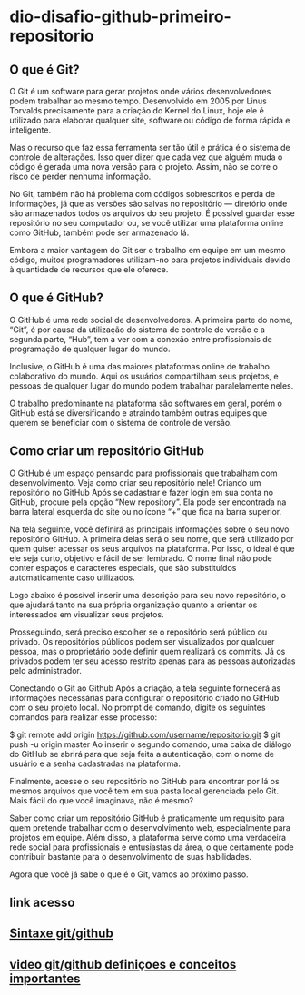 # dio-disafio-github-primeiro-repositorio
## O que é Git?
O Git é um software para gerar projetos onde vários desenvolvedores podem trabalhar ao mesmo tempo. Desenvolvido em 2005 por Linus Torvalds precisamente para a criação do Kernel do Linux, hoje ele é utilizado para elaborar qualquer site, software ou código de forma rápida e inteligente.

Mas o recurso que faz essa ferramenta ser tão útil e prática é o sistema de controle de alterações. Isso quer dizer que cada vez que alguém muda o código é gerada uma nova versão para o projeto. Assim, não se corre o risco de perder nenhuma informação.

No Git, também não há problema com códigos sobrescritos e perda de informações, já que as versões são salvas no repositório — diretório onde são armazenados todos os arquivos do seu projeto. É possível guardar esse repositório no seu computador ou, se você utilizar uma plataforma online como GitHub, também pode ser armazenado lá.

Embora a maior vantagem do Git ser o trabalho em equipe em um mesmo código, muitos programadores utilizam-no para projetos individuais devido à quantidade de recursos que ele oferece.

## O que é GitHub?
O GitHub é uma rede social de desenvolvedores. A primeira parte do nome, “Git”, é por causa da utilização do sistema de controle de versão e a segunda parte, “Hub”, tem a ver com a conexão entre profissionais de programação de qualquer lugar do mundo.

Inclusive, o GitHub é uma das maiores plataformas online de trabalho colaborativo do mundo. Aqui os usuários compartilham seus projetos, e pessoas de qualquer lugar do mundo podem trabalhar paralelamente neles.

O trabalho predominante na plataforma são softwares em geral, porém o GitHub está se diversificando e atraindo também outras equipes que querem se beneficiar com o sistema de controle de versão.

## Como criar um repositório GitHub
O GitHub é um espaço pensando para profissionais que trabalham com desenvolvimento. Veja como criar seu repositório nele!
Criando um repositório no GitHub
Após se cadastrar e fazer login em sua conta no GitHub, procure pela opção “New repository”. Ela pode ser encontrada na barra lateral esquerda do site ou no ícone “+” que fica na barra superior.

Na tela seguinte, você definirá as principais informações sobre o seu novo repositório GitHub. A primeira delas será o seu nome, que será utilizado por quem quiser acessar os seus arquivos na plataforma. Por isso, o ideal é que ele seja curto, objetivo e fácil de ser lembrado. O nome final não pode conter espaços e caracteres especiais, que são substituídos automaticamente caso utilizados.

Logo abaixo é possível inserir uma descrição para seu novo repositório, o que ajudará tanto na sua própria organização quanto a orientar os interessados em visualizar seus projetos.

Prosseguindo, será preciso escolher se o repositório será público ou privado. Os repositórios públicos podem ser visualizados por qualquer pessoa, mas o proprietário pode definir quem realizará os commits. Já os privados podem ter seu acesso restrito apenas para as pessoas autorizadas pelo administrador.

Conectando o Git ao Github
Após a criação, a tela seguinte fornecerá as informações necessárias para configurar o repositório criado no GitHub com o seu projeto local. No prompt de comando, digite os seguintes comandos para realizar esse processo:

$ git remote add origin https://github.com/username/repositorio.git
$ git push -u origin master
Ao inserir o segundo comando, uma caixa de diálogo do GitHub se abrirá para que seja feita a autenticação, com o nome de usuário e a senha cadastradas na plataforma.

Finalmente, acesse o seu repositório no GitHub para encontrar por lá os mesmos arquivos que você tem em sua pasta local gerenciada pelo Git. Mais fácil do que você imaginava, não é mesmo?

Saber como criar um repositório GitHub é praticamente um requisito para quem pretende trabalhar com o desenvolvimento web, especialmente para projetos em equipe. Além disso, a plataforma serve como uma verdadeira rede social para profissionais e entusiastas da área, o que certamente pode contribuir bastante para o desenvolvimento de suas habilidades.

Agora que você já sabe o que é o Git, vamos ao próximo passo.
## link acesso
## [Sintaxe git/github](https://github.com/jandersonfroes/dio-disafio-github-primeiro-repositorio.git)

## [video git/github definiçoes e conceitos importantes](https://www.youtube.com/watch?v=DqTITcMq68k)
